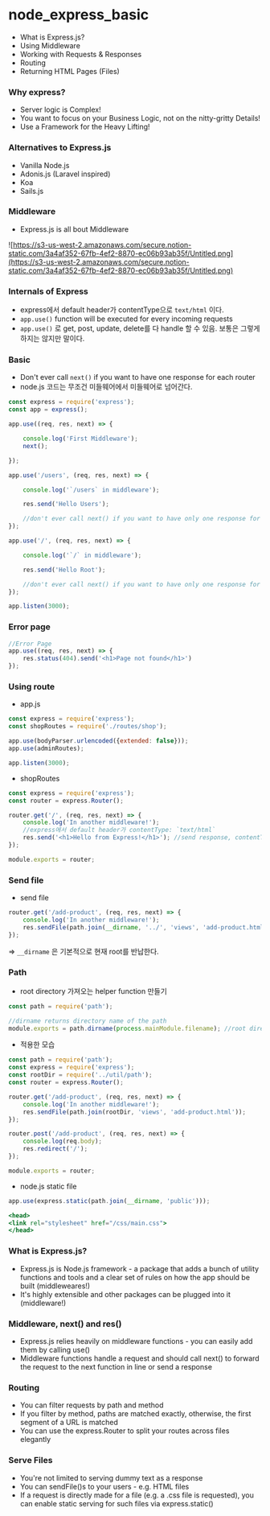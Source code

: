 # node_express_basic

- What is Express.js?
- Using Middleware
- Working with Requests & Responses
- Routing
- Returning HTML Pages (Files)

### Why express?

- Server logic is Complex!
- You want to focus on your Business Logic, not on the nitty-gritty Details!
- Use a Framework for the Heavy Lifting!

### Alternatives to Express.js

- Vanilla Node.js
- Adonis.js (Laravel inspired)
- Koa
- Sails.js

### Middleware

- Express.js is all bout Middleware

![https://s3-us-west-2.amazonaws.com/secure.notion-static.com/3a4af352-67fb-4ef2-8870-ec06b93ab35f/Untitled.png](https://s3-us-west-2.amazonaws.com/secure.notion-static.com/3a4af352-67fb-4ef2-8870-ec06b93ab35f/Untitled.png)

### Internals of Express

- express에서 default header가 contentType으로  `text/html` 이다.
- `app.use()` function will be executed for every incoming requests
- `app.use()` 로 get, post, update, delete를 다 handle 할 수 있음. 보통은 그렇게 하지는 않지만 말이다.

### Basic

- Don't ever call `next()` if you want to have one response for each router
- node.js 코드는 무조건 미들웨어에서 미들웨어로 넘어간다.

```jsx
const express = require('express');
const app = express();

app.use((req, res, next) => {

    console.log('First Middleware');
    next();

});

app.use('/users', (req, res, next) => {

    console.log('`/users` in middleware');

    res.send('Hello Users');

    //don't ever call next() if you want to have only one response for each router
});

app.use('/', (req, res, next) => {

    console.log('`/` in middleware');

    res.send('Hello Root');

    //don't ever call next() if you want to have only one response for each router
});

app.listen(3000);
```

### Error page

```jsx
//Error Page
app.use((req, res, next) => {
    res.status(404).send('<h1>Page not found</h1>')
});
```

### Using route

- app.js

```jsx
const express = require('express');
const shopRoutes = require('./routes/shop');

app.use(bodyParser.urlencoded({extended: false}));
app.use(adminRoutes);

app.listen(3000);
```

- shopRoutes

```jsx
const express = require('express');
const router = express.Router();

router.get('/', (req, res, next) => {
    console.log('In another middleware!');
    //express에서 default header가 contentType: `text/html`
    res.send('<h1>Hello from Express!</h1>'); //send response, contentType: `text/html`
});

module.exports = router;
```

### Send file

- send file

```jsx
router.get('/add-product', (req, res, next) => {
    console.log('In another middleware!');
    res.sendFile(path.join(__dirname, '../', 'views', 'add-product.html'));
});
```

⇒ `__dirname` 은 기본적으로 현재 root를 반납한다.

### Path

- root directory 가져오는 helper function 만들기

```jsx
const path = require('path');

//dirname returns directory name of the path
module.exports = path.dirname(process.mainModule.filename); //root directory를 가져옴 
```

- 적용한 모습

```jsx
const path = require('path');
const express = require('express');
const rootDir = require('../util/path');
const router = express.Router();

router.get('/add-product', (req, res, next) => {
    console.log('In another middleware!');
    res.sendFile(path.join(rootDir, 'views', 'add-product.html'));
});

router.post('/add-product', (req, res, next) => {
    console.log(req.body);
    res.redirect('/');
});

module.exports = router;
```

- node.js static file

```jsx
app.use(express.static(path.join(__dirname, 'public')));
```

```jsx
<head>
<link rel="stylesheet" href="/css/main.css">
</head>
```

### What is Express.js?

- Express.js is Node.js framework - a package that adds a bunch of utility functions and tools and a clear set of rules on how the app should be built (middleweares!)
- It's highly extensible and other packages can be plugged into it (middleware!)

### Middleware, next() and res()

- Express.js relies heavily on middleware functions - you can easily add them by calling use()
- Middleware functions handle a request and should call next() to forward the request to the next function in line or send a response

### Routing

- You can filter requests by path and method
- If you filter by method, paths are matched exactly, otherwise, the first segment of a URL is matched
- You can use the express.Router to split your routes across files elegantly

### Serve Files

- You're not limited to serving dummy text as a response
- You can sendFile()s to your users - e.g. HTML files
- If a request is directly made for a file (e.g. a .css file is requested), you can enable static serving for such files via express.static()
